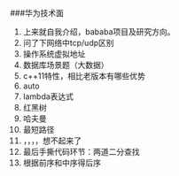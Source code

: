 ###华为技术面
1. 上来就自我介绍，bababa项目及研究方向。
2. 问了下网络中tcp/udp区别
3. 操作系统虚拟地址
4. 数据库场景题（大数据）
5. c++11特性，相比老版本有哪些优势
6. auto
7. lambda表达式
8. 红黑树
9. 哈夫曼
10. 最短路径
11. ，，，，想不起来了
12. 最后手撕代码环节：两道二分查找
13. 根据前序和中序得后序


